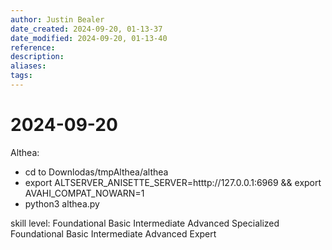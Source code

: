 ```yaml
---
author: Justin Bealer
date_created: 2024-09-20, 01-13-37
date_modified: 2024-09-20, 01-13-40
reference: 
description: 
aliases: 
tags: 
---
```

# 2024-09-20

Althea:

- cd to Downlodas/tmpAlthea/althea
- export ALTSERVER_ANISETTE_SERVER=htttp://127.0.0.1:6969 && export AVAHI_COMPAT_NOWARN=1
- python3 althea.py

skill level:
Foundational Basic Intermediate Advanced Specialized
Foundational Basic Intermediate Advanced Expert
